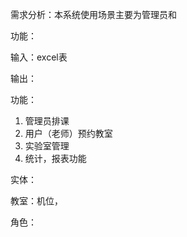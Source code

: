 需求分析：本系统使用场景主要为管理员和



功能：

输入：excel表

输出：



功能：

1. 管理员排课
2. 用户（老师）预约教室
3. 实验室管理
4. 统计，报表功能





实体：

教室：机位，



角色：